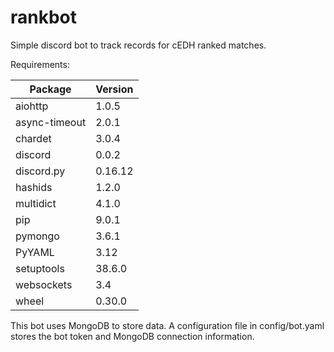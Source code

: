 # rankbot
Simple discord bot to track records for cEDH ranked matches.

Requirements:

|Package|Version|
|---|---|
|aiohttp|1.0.5|
|async-timeout|2.0.1|
|chardet|3.0.4|
|discord|0.0.2|
|discord.py|0.16.12|
|hashids|1.2.0|
|multidict|4.1.0|
|pip|9.0.1|
|pymongo|3.6.1|
|PyYAML|3.12|
|setuptools|38.6.0|
|websockets|3.4|
|wheel|0.30.0|

This bot uses MongoDB to store data.
A configuration file in config/bot.yaml stores the bot token and MongoDB connection information.
